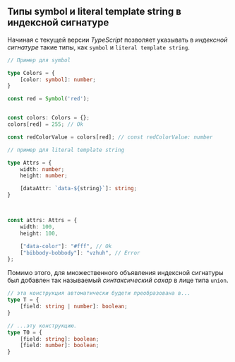 ## Типы symbol и literal template string в индексной сигнатуре

Начиная с текущей версии _TypeScript_ позволяет указывать в _индексной сигнатуре_ такие типы, как `symbol` и `literal template string`.

`````ts
// Пример для symbol

type Colors = {
    [color: symbol]: number;
}

const red = Symbol('red');


const colors: Colors = {};
colors[red] = 255; // Ok

const redColorValue = colors[red]; // const redColorValue: number
`````

`````ts
// пример для literal template string

type Attrs = {
    width: number;
    height: number;

    [dataAttr: `data-${string}`]: string;
}



const attrs: Attrs = {
    width: 100,
    height: 100,

    ["data-color"]: "#fff", // Ok
    ["bibbody-bobbody"]: "vzhuh", // Error
};
`````

Помимо этого, для множественного объявления индексной сигнатуры был добавлен так называемый _синтаксический сахар_ в лице типа `union`.

`````ts
// эта конструкция автоматически будети преобразована в...
type T = {
    [field: string | number]: boolean;
}

// ...эту конструкцию.
type T0 = {
    [field: string]: boolean;
    [field: number]: boolean;
}
`````